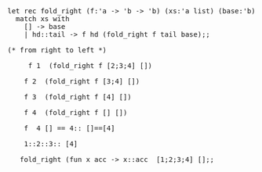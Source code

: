 <pre>

let rec fold_right (f:'a -> 'b -> 'b) (xs:'a list) (base:'b) : 'b =
  match xs with
    [] -> base
    | hd::tail -> f hd (fold_right f tail base);;

(* from right to left *)

     f 1  (fold_right f [2;3;4] [])
  
    f 2  (fold_right f [3;4] [])
  
    f 3  (fold_right f [4] [])
    
    f 4  (fold_right f [] [])
    
    f  4 [] == 4:: []==[4]
    
    1::2::3:: [4] 
    
   fold_right (fun x acc -> x::acc  [1;2;3;4] [];;
  </pre>
